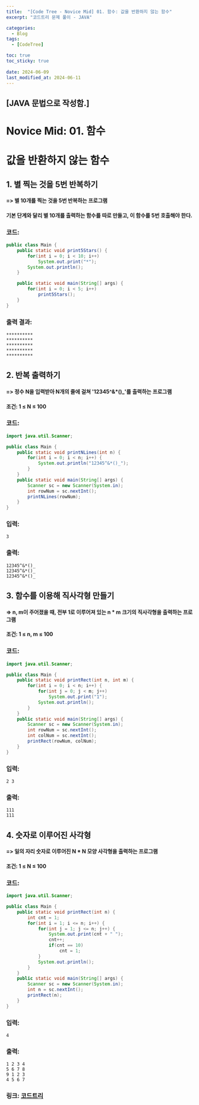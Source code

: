 ```yaml
---
title:  "[Code Tree - Novice Mid] 01. 함수: 값을 반환하지 않는 함수"
excerpt: "코드트리 문제 풀이 - JAVA"

categories:
  - Blog
tags:
  - [CodeTree]

toc: true
toc_sticky: true
 
date: 2024-06-09
last_modified_at: 2024-06-11
---
```

## [JAVA 문법으로 작성함.] 

# Novice Mid: 01. 함수
# 값을 반환하지 않는 함수

## 1. 별 찍는 것을 5번 반복하기
#### => 별 10개를 찍는 것을 5번 반복하는 프로그램
#### 기본 단계와 달리 별 10개를 출력하는 함수를 따로 만들고, 이 함수를 5번 호출해야 한다. 

### 코드: 
```java
public class Main {
    public static void print5Stars() {
        for(int i = 0; i < 10; i++)
            System.out.print("*");
        System.out.println();
    }

    public static void main(String[] args) {
        for(int i = 0; i < 5; i++)
            print5Stars(); 
    }
}
```

### 출력 결과: 
```
**********
**********
**********
**********
**********
```


## 2. 반복 출력하기

#### => 정수 N을 입력받아 N개의 줄에 걸쳐 '12345^&*()_'를 출력하는 프로그램
#### 조건: 1 ≤ N ≤ 100

### 코드: 
```java
import java.util.Scanner;

public class Main {
    public static void printNLines(int n) {
        for(int i = 0; i < n; i++) {
            System.out.println("12345^&*()_");
        }
    }
    public static void main(String[] args) {
        Scanner sc = new Scanner(System.in);
        int rowNum = sc.nextInt();
        printNLines(rowNum);
    }
}
```

### 입력:
```
3
```

### 출력: 
```
12345^&*()_
12345^&*()_
12345^&*()_
```

## 3. 함수를 이용해 직사각형 만들기

#### => n, m이 주어졌을 때, 전부 1로 이루어져 있는 n * m 크기의 직사각형을 출력하는 프로그램
#### 조건: 1 ≤ n, m ≤ 100

### 코드: 
```java
import java.util.Scanner;

public class Main {
    public static void printRect(int n, int m) {
        for(int i = 0; i < n; i++) {
            for(int j = 0; j < m; j++)
                System.out.print("1");
            System.out.println();
        }
    }
    public static void main(String[] args) {
        Scanner sc = new Scanner(System.in);
        int rowNum = sc.nextInt();
        int colNum = sc.nextInt();
        printRect(rowNum, colNum);
    }
}
```

### 입력:
```
2 3
```

### 출력: 
```
111
111
```

## 4. 숫자로 이루어진 사각형

#### => 일의 자리 숫자로 이루어진 N * N 모양 사각형을 출력하는 프로그램
#### 조건: 1 ≤ N ≤ 100

### 코드: 
```java
import java.util.Scanner;

public class Main {
    public static void printRect(int n) {
        int cnt = 1;
        for(int i = 1; i <= n; i++) {
            for(int j = 1; j <= n; j++) {
                System.out.print(cnt + " ");
                cnt++;
                if(cnt == 10)
                    cnt = 1;
            }
            System.out.println();
        }
    }
    public static void main(String[] args) {
        Scanner sc = new Scanner(System.in);
        int n = sc.nextInt();
        printRect(n);
    }
}
```

### 입력:
```
4
```

### 출력: 
```
1 2 3 4
5 6 7 8
9 1 2 3
4 5 6 7
```



### 링크: [코드트리](https://www.codetree.ai/missions/5/problems/repeat-shooting-the-stars-five-times?&utm_source=clipboard&utm_medium=text)
